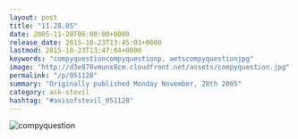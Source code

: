 ```yaml
---
layout: post
title: "11.28.05"
date: 2005-11-28T06:00:00+0000
release_date: 2015-10-23T13:45:03+0000
lastmod: 2015-10-23T13:47:04+0000
keywords: "compyquestioncompyquestionp, aetscompyquestionjpg"
image: "http://d3e878vmunx8cm.cloudfront.net/assets/compyquestion.jpg"
permalink: "/p/051128"
summary: "Originally published Monday November, 28th 2005"
category: ask-stevil
hashtag: "#axisofstevil_051128"
---
```


[p01]: http://d3e878vmunx8cm.cloudfront.net/assets/compyquestion.jpg "compyquestion"
![compyquestion][p01]
